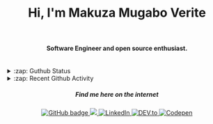 
<h1 align="center">Hi, I'm Makuza Mugabo Verite </h1> 

<br/>
<h4 align="center">Software Engineer  and open source enthusiast.</h4>
 <br/>


<details>
  <summary>:zap: Guthub Status</summary>
 <p>
  <p align="center"><img width="100%" src="https://github-readme-stats.vercel.app/api?username=makuzaverite&count_private=true&show_icons=true&include_all_commits=true&show_icons=true&theme=tokyonight" /></p>
  </p>
</details>

<details>
  <summary>:zap: Recent Github Activity</summary>

<!--START_SECTION:activity-->
1. 🗣 Commented on [#366](https://github.com/fastify/help/issues/366) in [fastify/help](https://github.com/fastify/help)
2. 🗣 Commented on [#17](https://github.com/denodrivers/mango/issues/17) in [denodrivers/mango](https://github.com/denodrivers/mango)
3. 🗣 Commented on [#366](https://github.com/fastify/help/issues/366) in [fastify/help](https://github.com/fastify/help)
4. 🎉 Merged PR [#2](https://github.com/makuzaverite/gtube/pull/2) in [makuzaverite/gtube](https://github.com/makuzaverite/gtube)
5. 💪 Opened PR [#2](https://github.com/makuzaverite/gtube/pull/2) in [makuzaverite/gtube](https://github.com/makuzaverite/gtube)
<!--END_SECTION:activity-->
</details>



<h5 align="center"><em>Find me here on the internet</em></h5>

<p align="center">
 
  <a href="https://github.com/makuzaverite?tab=followers">
    <img src="https://img.shields.io/github/followers/makuzaverite?label=Followers&logo=GitHub&style=for-the-badge" alt="GitHub badge" />
  </a>
  
   <a href="http://twitter.com/makuza_mugabo_v">
    <img src="https://img.shields.io/twitter/follow/makuza_mugabo_v?label=Twitter&logo=twitter&style=for-the-badge" />
  </a>
 
 <a href="https://www.linkedin.com/in/makuza-mugabo-verite-99369a184/" target="_blank">
  <img src="https://img.shields.io/badge/LinkedIn-%230077B5.svg?&style=for-the-badge&logo=LinkedIn&logoColor=white" alt="LinkedIn">
</a>

<a href="https://dev.to/mugaboverite" target="_blank">
   <img src="https://img.shields.io/badge/DEV-%230A0A0A.svg?&style=for-the-badge&logo=DEV.to&logoColor=white" alt="DEV.to">
</a>


<a href="https://codepen.io/makuza-mugabo-verite" target="_blank">
   <img src="https://img.shields.io/badge/Codepen-%230A0A0A.svg?&style=for-the-badge&logo=Codepen&logoColor=white" alt="Codepen">
</a>

</p>
